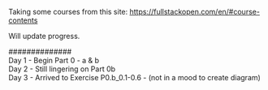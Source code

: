 Taking some courses from this site:  https://fullstackopen.com/en/#course-contents  

Will update progress.  

##############  
Day 1 - Begin Part 0 - a & b  
Day 2 - Still lingering on Part 0b  
Day 3 - Arrived to Exercise P0.b_0.1-0.6 - (not in a mood to create diagram) 

